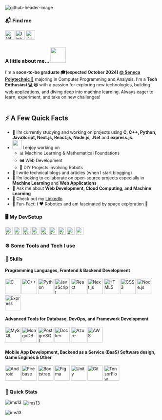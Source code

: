 ![github-header-image](https://github.com/user-attachments/assets/342cc9d5-77f8-4344-802c-c75f02225293)


### 📬 Find me 

<p align="left"> <a href="https://github.com/ims13/ims13/" target="_blank"><img src="https://img.shields.io/badge/GitHub-181717?style=for-the-badge&logo=github&logoColor=white" alt="GitHub" height="30"/></a> <a href="https://linkedin.com/in/idriss-l-a0361a205" target="_blank"><img src="https://img.shields.io/badge/LinkedIn-0077B5?style=for-the-badge&logo=linkedin&logoColor=white" alt="LinkedIn" height="30"/></a> <a href="https://discord.gg/idrissmas13" target="_blank"><img src="https://img.shields.io/badge/Discord-5865F2?style=for-the-badge&logo=discord&logoColor=white" alt="Discord" height="30"/></a> </p>



### A little about me...  <img src="https://media.giphy.com/media/VgCDAzcKvsR6OM0uWg/giphy.gif" width="50"> 
I'm a **soon-to-be graduate 🎓(expected October 2024) [@ Seneca Polytechnic 🍁](https://www.senecacollege.ca/)** majoring in Computer Programming and Analysis. I'm a **Tech Enthusiast 💻 😃** with a passion for exploring new technologies, building web applications, and diving deep into machine learning. Always eager to learn, experiment, and take on new challenges! <br/><br/>


## ⚡️ A Few Quick Facts

- 🔭 I’m currently studying and working on projects using **C, C++, Python, JavaScript, Next.js, React.js, Node.js, .Net** and **express.js**.
- <img src="https://media.giphy.com/media/WUlplcMpOCEmTGBtBW/giphy.gif" width="30">  I enjoy working on
  - 📊 Machine Learning & Mathematical Foundations 
  - 🖼 Web Development
  - 🤖 DIY Projects involving Robots
- 📝 I write technical blogs and articles (when I start blogging)
- 👯 I’m looking to collaborate on open-source projects especially in **Machine Learning** and **Web Applications**
- 💬 Ask me about **Web Development, Cloud Computing, and Machine Learning**
- 📙 Check out my [LinkedIn](https://www.linkedin.com/in/idriss-l-a0361a205/)
- 🎉 Fun-Fact: I ❤️ Robotics and am fascinated by space exploration 🚀


### 🖥️ My DevSetup

<p align="left">
  <img src="https://img.shields.io/badge/MacBook-555555.svg?&style=flat-square&logo=apple&logoColor=white" alt="MacBook" height="25"/>
  <img src="https://img.shields.io/badge/Ubuntu-555555.svg?&style=flat-square&logo=ubuntu&logoColor=E95420" alt="Ubuntu" height="25"/>
  <img src="https://img.shields.io/badge/Windows-555555.svg?&style=flat-square&logo=windows&logoColor=0078D6" alt="Windows" height="25"/>
  <img src="https://img.shields.io/badge/Visual%20Studio%202022-555555?style=flat-square&logo=visual-studio&logoColor=5C2D91" alt="Visual Studio 2022" height="25"/>
  <img src="https://img.shields.io/badge/VS%20Code-555555?style=flat-square&logo=visual-studio-code&logoColor=007ACC" alt="VS Code" height="25"/>
  <img src="https://img.shields.io/badge/Safari-555555.svg?&style=flat-square&logo=safari&logoColor=white" alt="Safari" height="25"/>
  <img src="https://img.shields.io/badge/Chrome-555555.svg?&style=flat-square&logo=google-chrome&logoColor=FABC0C" alt="Chrome" height="25"/>
  <img src="https://img.shields.io/badge/Terminal-555555.svg?&style=flat-square&logo=powershell&logoColor=white" alt="Terminal" height="25"/>
  <img src="https://img.shields.io/badge/Lenovo-555555.svg?&style=flat-square&logo=Lenovo&logoColor=E2231A" alt="Lenovo" height="25"/>
</p>


### ⚙️ Some Tools and Tech I use
### 💼 Skills

#### Programming Languages, Frontend & Backend Development 
<p align="left"> <img src="https://skillicons.dev/icons?i=c" alt="C" width="50" height="50"/> <img src="https://skillicons.dev/icons?i=cpp" alt="C++" width="50" height="50"/> <img src="https://skillicons.dev/icons?i=python" alt="Python" width="50" height="50"/> <img src="https://skillicons.dev/icons?i=js" alt="JavaScript" width="50" height="50"/> <img src="https://skillicons.dev/icons?i=react" alt="React" width="50" height="50"/> <img src="https://skillicons.dev/icons?i=nextjs" alt="Next.js" width="50" height="50"/> <img src="https://skillicons.dev/icons?i=html" alt="HTML5" width="50" height="50"/> <img src="https://skillicons.dev/icons?i=css" alt="CSS3" width="50" height="50"/> <img src="https://skillicons.dev/icons?i=nodejs" alt="Node.js" width="50" height="50"/> <img src="https://skillicons.dev/icons?i=express" alt="Express" width="50" height="50"/> </p>

#### Advanced Tools for Database, DevOps, and Framework Development
<p align="left"> <img src="https://skillicons.dev/icons?i=mysql" alt="MySQL" width="50" height="50"/> <img src="https://skillicons.dev/icons?i=mongodb" alt="MongoDB" width="50" height="50"/> <img src="https://skillicons.dev/icons?i=postgres" alt="PostgreSQL" width="50" height="50"/> <img src="https://skillicons.dev/icons?i=docker" alt="Docker" width="50" height="50"/> <img src="https://skillicons.dev/icons?i=azure" alt="Azure" width="50" height="50"/> <img src="https://skillicons.dev/icons?i=aws" alt="AWS" width="50" height="50"/> </p>

#### Mobile App Development, Backend as a Service (BaaS) Software design, Game Engines & Other
<p align="left"> <img src="https://skillicons.dev/icons?i=android" alt="Android" width="50" height="50"/> <img src="https://skillicons.dev/icons?i=firebase" alt="Firebase" width="50" height="50"/> <img src="https://skillicons.dev/icons?i=bootstrap" alt="Bootstrap" width="50" height="50"/> <img src="https://skillicons.dev/icons?i=figma" alt="Figma" width="50" height="50"/> <img src="https://skillicons.dev/icons?i=unity" alt="Unity" width="50" height="50"/> <img src="https://skillicons.dev/icons?i=git" alt="Git" width="50" height="50"/> <img src="https://skillicons.dev/icons?i=tensorflow" alt="TensorFlow" width="50" height="50"/> </p>

### 🚀 Quick Stats

<p><img align="left" src="https://github-readme-stats.vercel.app/api/top-langs?username=ims13&show_icons=true&locale=en&layout=compact" alt="ims13" /></p>

<p>&nbsp;<img align="center" src="https://github-readme-stats.vercel.app/api?username=ims13&show_icons=true&locale=en" alt="ims13" /></p>

<p><img align="center" src="https://github-readme-streak-stats.herokuapp.com/?user=ims13&" alt="ims13" /></p>

